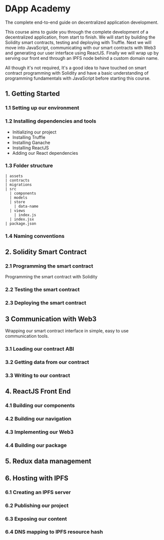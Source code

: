 # DApp Academy

The complete end-to-end guide on decentralized application development.

This course aims to guide you through the complete development of a decentralized application, from start to finish. We will start by building the Solidity smart contracts, testing and deploying with Truffle. Next we will move into JavaScript, communicating with our smart contracts with Web3 and generating our user interface using ReactJS. Finally we will wrap up by serving our front end through an IPFS node behind a custom domain name.

All though it's not required, It's a good idea to have touched on smart contract programming with Solidity and have a basic understanding of programming fundamentals with JavaScript before starting this course.

## 1. Getting Started

### 1.1 Setting up our environment

### 1.2 Installing dependencies and tools

- Initializing our project
- Installing Truffle
- Installing Ganache
- Installing ReactJS
- Adding our React dependencies

### 1.3 Folder structure

```
| assets
| contracts
| migrations
| src
  | components
  | models
  | store
    | data-name
  | views
    | index.js
  | index.jsx
| package.json
```

### 1.4 Naming conventions

## 2. Solidity Smart Contract

### 2.1 Programming the smart contract

Programming the smart contract with Solidity

### 2.2 Testing the smart contract

### 2.3 Deploying the smart contract

## 3 Communication with Web3

Wrapping our smart contract interface in simple, easy to use communication tools.

### 3.1 Loading our contract ABI

### 3.2 Getting data from our contract

### 3.3 Writing to our contract

## 4. ReactJS Front End

### 4.1 Building our components

### 4.2 Building our navigation

### 4.3 Implementing our Web3

### 4.4 Building our package

## 5. Redux data management

## 6. Hosting with IPFS

### 6.1 Creating an IPFS server

### 6.2 Publishing our project

### 6.3 Exposing our content

### 6.4 DNS mapping to IPFS resource hash
